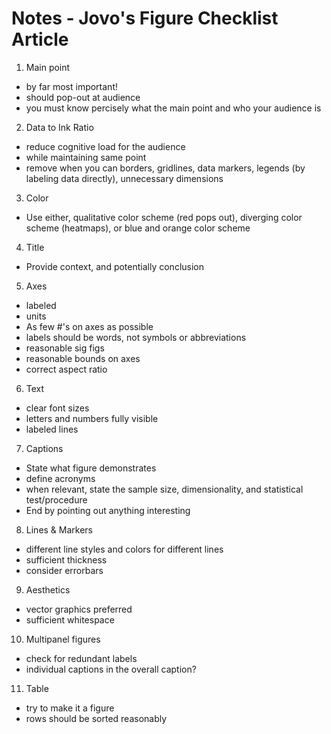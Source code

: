 # Notes - Jovo's Figure Checklist Article 
1. Main point
- by far most important! 
- should pop-out at audience
- you must know percisely what the main point and who your audience is
2. Data to Ink Ratio
- reduce cognitive load for the audience
- while maintaining same point
- remove when you can borders, gridlines, data markers, legends (by labeling data directly), unnecessary dimensions
3. Color
- Use either, qualitative color scheme (red pops out), diverging color scheme (heatmaps), or blue and orange color scheme 
4. Title
- Provide context, and potentially conclusion
5. Axes
- labeled
- units
- As few #'s on axes as possible
- labels should be words, not symbols or abbreviations
- reasonable sig figs
- reasonable bounds on axes
- correct aspect ratio
6. Text
- clear font sizes
- letters and numbers fully visible
- labeled lines
7. Captions
- State what figure demonstrates
- define acronyms
- when relevant, state the sample size, dimensionality, and statistical test/procedure
- End by pointing out anything interesting
8. Lines & Markers
- different line styles and colors for different lines
- sufficient thickness
- consider errorbars
9. Aesthetics
- vector graphics preferred
- sufficient whitespace
10. Multipanel figures
- check for redundant labels
- individual captions in the overall caption?
11. Table
- try to make it a figure
- rows should be sorted reasonably

